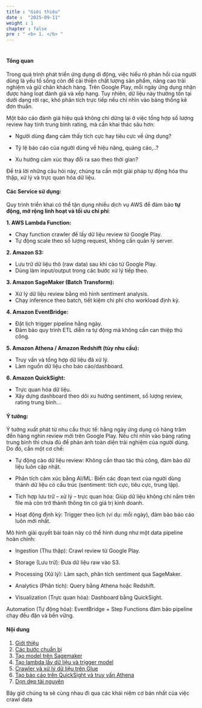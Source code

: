 ```yaml
---
title : "Giới thiệu"
date :  "2025-09-11" 
weight : 1 
chapter : false
pre : " <b> 1. </b> "
---
```


# 

#### Tổng quan

Trong quá trình phát triển ứng dụng di động, việc hiểu rõ phản hồi của người dùng là yếu tố sống còn để cải thiện chất lượng sản phẩm, nâng cao trải nghiệm và giữ chân khách hàng. Trên Google Play, mỗi ngày ứng dụng nhận được hàng loạt đánh giá và xếp hạng. Tuy nhiên, dữ liệu này thường tồn tại dưới dạng rời rạc, khó phân tích trực tiếp nếu chỉ nhìn vào bảng thống kê đơn thuần.

Một báo cáo đánh giá hiệu quả không chỉ dừng lại ở việc tổng hợp số lượng review hay tính trung bình rating, mà cần khai thác sâu hơn:

- Người dùng đang cảm thấy tích cực hay tiêu cực về ứng dụng?

- Tỷ lệ báo cáo của người dùng về hiệu năng, quảng cáo,..?

- Xu hướng cảm xúc thay đổi ra sao theo thời gian?

Để trả lời những câu hỏi này, chúng ta cần một giải pháp tự động hóa thu thập, xử lý và trực quan hóa dữ liệu.

#### Các Service sử dụng:

Quy trình triển khai có thể tận dụng nhiều dịch vụ AWS để đảm bảo **tự động, mở rộng linh hoạt và tối ưu chi phí**:

**1. AWS Lambda Function:**  
- Chạy function crawler để lấy dữ liệu review từ Google Play.  
- Tự động scale theo số lượng request, không cần quản lý server.  

**2. Amazon S3:**  
- Lưu trữ dữ liệu thô (raw data) sau khi cào từ Google Play.  
- Dùng làm input/output trong các bước xử lý tiếp theo.  

**3. Amazon SageMaker (Batch Transform):**  
- Xử lý dữ liệu review bằng mô hình sentiment analysis.  
- Chạy inference theo batch, tiết kiệm chi phí cho workload định kỳ.  

**4. Amazon EventBridge:**  
- Đặt lịch trigger pipeline hằng ngày.  
- Đảm bảo quy trình ETL diễn ra tự động mà không cần can thiệp thủ công.  

**5. Amazon Athena / Amazon Redshift (tùy nhu cầu):**  
- Truy vấn và tổng hợp dữ liệu đã xử lý.  
- Làm nguồn dữ liệu cho báo cáo/dashboard.  

**6. Amazon QuickSight:**  
- Trực quan hóa dữ liệu.  
- Xây dựng dashboard theo dõi xu hướng sentiment, số lượng review, rating trung bình…  

#### Ý tưởng: 

Ý tưởng xuất phát từ nhu cầu thực tế: hằng ngày ứng dụng có hàng trăm đến hàng nghìn review mới trên Google Play. Nếu chỉ nhìn vào bảng rating trung bình thì chưa đủ để phản ánh toàn diện trải nghiệm của người dùng. Do đó, cần một cơ chế:

- Tự động cào dữ liệu review: Không cần thao tác thủ công, đảm bảo dữ liệu luôn cập nhật.

- Phân tích cảm xúc bằng AI/ML: Biến các đoạn text của người dùng thành dữ liệu có cấu trúc (sentiment: tích cực, tiêu cực, trung lập).

- Tích hợp lưu trữ – xử lý – trực quan hóa: Giúp dữ liệu không chỉ nằm trên file mà còn trở thành thông tin có giá trị kinh doanh.

- Hoạt động định kỳ: Trigger theo lịch (ví dụ: mỗi ngày), đảm bảo báo cáo luôn mới nhất.

Mô hình giải quyết bài toán này có thể hình dung như một data pipeline hoàn chỉnh:

- Ingestion (Thu thập): Crawl review từ Google Play.

- Storage (Lưu trữ): Đưa dữ liệu raw vào S3.

- Processing (Xử lý): Làm sạch, phân tích sentiment qua SageMaker.

- Analytics (Phân tích): Query bằng Athena hoặc Redshift.

- Visualization (Trực quan hóa): Dashboard bằng QuickSight.

Automation (Tự động hóa): EventBridge + Step Functions đảm bảo pipeline chạy đều đặn và bền vững.


#### Nội dung

1. [Giới thiệu](1-/)
2. [Các bước chuẩn bị](2-/)
3. [Tạo model trên Sagemaker](3-/) 
5. [Tạo lambda lấy dữ liệu và trigger model](4-/)
6. [Crawler và xử lý dữ liệu trên Glue](5-/)
7. [Tạo báo cáo trên QuickSight và truy vấn Athena](6/)
8. [Dọn dẹp tài nguyên](7-/)    

Bây giờ chúng ta sẽ cùng nhau đi qua các khái niệm cơ bản nhất của việc crawl data
